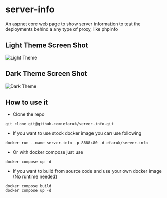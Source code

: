 # server-info

An aspnet core web page to show server information to test the deployments behind a any type of proxy, like phpinfo

## Light Theme Screen Shot
![Light Theme](https://github.com/efaruk/server-info/blob/main/screenshots/home-light-theme.png?raw=true)

## Dark Theme Screen Shot
![Dark Theme](https://github.com/efaruk/server-info/blob/main/screenshots/home-dark-theme.png?raw=true)


## How to use it

- Clone the repo 
```
git clone git@github.com:efaruk/server-info.git
```
- If you want to use stock docker image you can use following
```
docker run --name server-info -p 8888:80 -d efaruk/server-info
```
- Or with docker compose just use
```
docker compose up -d
```
- If you want to build from source code and use your own docker image (No runtime needed)
```
docker compose build
docker compose up -d
```

